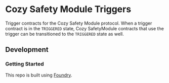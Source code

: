 # Cozy Safety Module Triggers

Trigger contracts for the Cozy Safety Module protocol. When a trigger contract is in the `TRIGGERED` state, Cozy SafetyModule contracts that use the trigger can be transitioned to the `TRIGGERED` state as well.

## Development

### Getting Started

This repo is built using [Foundry](https://github.com/gakonst/foundry).